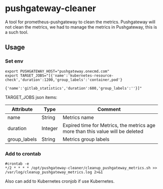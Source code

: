 # pushgateway-cleaner
A tool for prometheus-pushgateway to clean the metrics. Pushgateway will not clean the metrics, we had to manage the metrics in Pushgateway, this is a such tool.

## Usage

### Set env
```
export PUSHGATEWAY_HOST="pushgateway.onecmd.com"
export TARGET_JOBS="[{'name':'kubernetes-resource-check','duration':1200,'group_labels':'container,pod'}
                    ,{'name':'gitlab_statistics','duration':600,'group_labels':''}]"
```

TARGET_JOBS json items:

| Attribute  | Type | Comment |
| ------------- | ------------- | ------------- |
| name  | String  | Metrics name |
| duration  | Integer  | Expired time for Metrics, the metrics age more than this value will be deleted |
| group_labels  | String  | Metrics group labels |


### Add to crontab
```
#crontab -e
*/2 * * * * /opt/pushgateway-cleaner/cleanup_pushgateway_metrics.sh >> /var/log/cleanup_pushgateway_metrics.log 2>&1
```
Also can add to Kubernetes cronjob if use Kubernetes.

